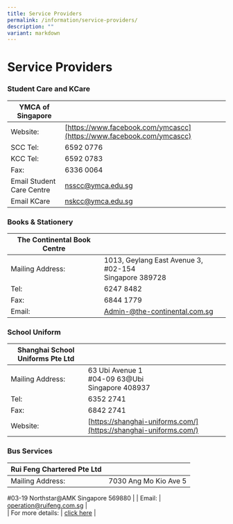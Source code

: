 ```yaml
---
title: Service Providers
permalink: /information/service-providers/
description: ""
variant: markdown
---
```

# **Service Providers**

### Student Care and KCare

| YMCA of Singapore 	|  	|
|---	|---	|
| Website: 	| [https://www.facebook.com/ymcascc](https://www.facebook.com/ymcascc) 	|
| SCC Tel:  	| 6592 0776  	|
| KCC Tel:  	| 6592 0783 	|
| Fax: 	| 6336 0064 	|
| Email Student Care Centre 	| [nsscc@ymca.edu.sg](mailto:nsscc@ymca.edu.sg) 	|
| Email KCare  	| [nskcc@ymca.edu.sg](mailto:nskcc@ymca.edu.sg) 	|



### Books &amp; Stationery

| The Continental Book Centre 	|  	|
|---	|---	|
| Mailing Address: 	| 1013, Geylang East Avenue 3, #02-154 <br>Singapore 389728 	|
| Tel: 	| 6247 8482 	|
| Fax: 	| 6844 1779 	|
| Email: 	| [Admin-@the-continental.com.sg](mailto:Admin-@the-continental.com.sg) 	|


### School Uniform

| Shanghai School Uniforms Pte Ltd 	|  	|
|---	|---	|
| Mailing Address: 	| 63 Ubi Avenue 1<br>#04-09 63@Ubi<br>Singapore 408937 	|
| Tel: 	| 6352 2741 	|
| Fax: 	| 6842 2741 	|
| Website: 	| [https://shanghai-uniforms.com/](https://shanghai-uniforms.com/) 	|



### Bus Services

| Rui Feng Chartered Pte Ltd 	|  	|
|---	|---	|
| Mailing Address: 	| 7030 Ang Mo Kio Ave 5
#03-19 Northstar@AMK
Singapore 569880	|
| Email: 	| [operation@ruifeng.com.sg](mailto:operation@ruifeng.com.sg) 	|  
| For more details: 	| [click here](/files/School_Bus_Awarded_Subpage__NSPS__15082024.pdf)	|